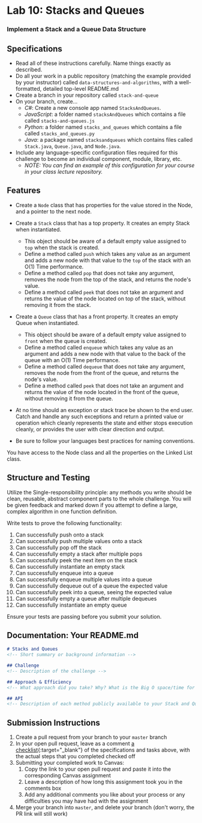 # Lab 10: Stacks and Queues

### Implement a Stack and a Queue Data Structure

## Specifications
- Read all of these instructions carefully. Name things exactly as described.
- Do all your work in a public repository (matching the example provided by your instructor) called `data-structures-and-algorithms`, with a well-formatted, detailed top-level README.md
- Create a branch in your repository called `stack-and-queue`
- On your branch, create...
    - _C#_: Create a new console app named `StacksAndQueues`.
    - _JavaScript_: a folder named `stacksAndQueues` which contains a file called `stacks-and-queues.js`
    - _Python_: a folder named `stacks_and_queues` which contains a file called `stacks_and_queues.py`
    - _Java_: a package named `stacksandqueues` which contains files called `Stack.java`, `Queue.java`, and `Node.java`.
- Include any language-specific configuration files required for this challenge to become an individual component, module, library, etc.
    - _NOTE: You can find an example of this configuration for your course in your class lecture repository._

## Features
- Create a `Node` class that has properties for the value stored in the Node, and a pointer to the next node.
- Create a `Stack` class that has a top property. It creates an empty Stack when instantiated.
    - This object should be aware of a default empty value assigned to `top` when the stack is created.
    - Define a method called `push` which takes any value as an argument and adds a new node with that value to the `top` of the stack with an O(1) Time performance.
    - Define a method called `pop` that does not take any argument, removes the node from the top of the stack, and returns the node's value.
    - Define a method called `peek` that does not take an argument and returns the value of the node located on top of the stack, without removing it from the stack.

- Create a `Queue` class that has a front property. It creates an empty Queue when instantiated.
    - This object should be aware of a default empty value assigned to `front` when the queue is created.
    - Define a method called `enqueue` which takes any value as an argument and adds a new node with that value to the back of the queue with an O(1) Time performance.
    - Define a method called `dequeue` that does not take any argument, removes the node from the front of the queue, and returns the node's value.
    - Define a method called `peek` that does not take an argument and returns the value of the node located in the front of the queue, without removing it from the queue.

- At no time should an exception or stack trace be shown to the end user. Catch and handle any such exceptions and return a printed value or operation which cleanly represents the state and either stops execution cleanly, or provides the user with clear direction and output.
- Be sure to follow your languages best practices for naming conventions.

You have access to the Node class and all the properties on the Linked List class.

## Structure and Testing
Utilize the Single-responsibility principle: any methods you write should be clean, reusable, abstract component parts to the whole challenge. You will be given feedback and marked down if you attempt to define a large, complex algorithm in one function definition.

Write tests to prove the following functionality:
1. Can successfully push onto a stack
2. Can successfully push multiple values onto a stack
3. Can successfully pop off the stack
4. Can successfully empty a stack after multiple pops
5. Can successfully peek the next item on the stack
6. Can successfully instantiate an empty stack
6. Can successfully enqueue into a queue
7. Can successfully enqueue multiple values into a queue
8. Can successfully dequeue out of a queue the expected value
9. Can successfully peek into a queue, seeing the expected value
9. Can successfully empty a queue after multiple dequeues
10. Can successfully instantiate an empty queue

Ensure your tests are passing before you submit your solution.

## Documentation: Your README.md

```markdown
# Stacks and Queues
<!-- Short summary or background information -->

## Challenge
<!-- Description of the challenge -->

## Approach & Efficiency
<!-- What approach did you take? Why? What is the Big O space/time for this approach? -->

## API
<!-- Description of each method publicly available to your Stack and Queue-->
```

## Submission Instructions
1. Create a pull request from your branch to your `master` branch
1. In your open pull request, leave as a comment [a checklist](https://github.com/blog/1825-task-lists-in-all-markdown-documents){:target="_blank"} of the specifications and tasks above, with the actual steps that you completed checked off
1. Submitting your completed work to Canvas:
    1. Copy the link to your open pull request and paste it into the corresponding Canvas assignment
    1. Leave a description of how long this assignment took you in the comments box
    1. Add any additional comments you like about your process or any difficulties you may have had with the assignment
1. Merge your branch into `master`, and delete your branch (don't worry, the PR link will still work)

